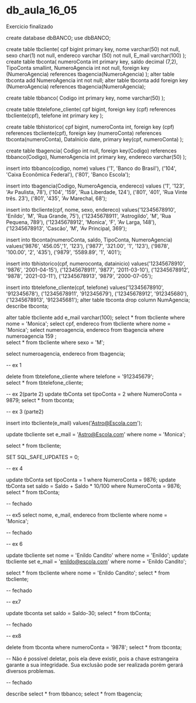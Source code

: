 # db_aula_16_05
Exercicio finalizado 

create database dbBANCO; 
use dbBANCO;  

create table tbcliente(
cpf bigint primary key,
nome varchar(50) not null,
sexo char(1) not null,
endereco varchar (50) not null,
E_mail varchar(100)
);
create table tbconta(
numeroConta int primary key,
saldo decimal (7,2),
TipoConta smallint, 
NumeroAgencia int not null,
foreign key (NumeroAgencia) references tbagencia(NumeroAgencia)
);
alter table tbconta add NumeroAgencia int not null;
alter table tbconta add foreign key (NumeroAgencia) references tbagencia(NumeroAgencia);

create table tbbanco(
Codigo int primary key,
nome varchar(50)
);

create table tbtelefone_cliente(
cpf bigint,
foreign key (cpf) references tbcliente(cpf),
telefone int primary key
);

create table tbhistorico(
cpf bigint,
numeroConta int,
foreign key (cpf) references tbcliente(cpf),
foreign key (numeroConta) references tbconta(numeroConta),
DataInicio date,
primary key(cpf, numeroConta)
);

create table tbagencia(
Codigo int null, 
foreign key(Codigo) references tbbanco(Codigo),
NumeroAgencia int primary key,
endereco varchar(50)
); 

insert into tbbanco(codigo, nome)
values ('1', 'Banco do Brasil'),
('104', 'Caixa Econômica Federal'),
('801', 'Banco Escola');

insert into tbagencia(Codigo, NumeroAgencia, endereco)
values ('1', '123', 'Av Paulista, 78'),
('104', '159', 'Rua Liberdade, 124'),
('801', '401', 'Rua Vinte três. 23'),
('801', '435', 'Av Marechal, 68');

insert into tbcliente(cpf, nome, sexo, endereco)
values('12345678910', 'Enildo', 'M', 'Rua Grande, 75'),
('12345678911', 'Astrogildo', 'M', 'Rua Pequena, 789'),
('12345678912', 'Monica', 'F', 'Av Larga, 148'),
('12345678913', 'Cascâo', 'M', 'Av Principal, 369');

insert into tbconta(numeroConta, saldo, TipoConta, NumeroAgencia)
values('9876', '456.05','1', '123'),
('9877', '321.00', '1', '123'),
('9878', '100.00', '2', '435'),
('9879', '5589.89', '1', '401');

insert into tbhistorico(cpf, numeroconta, datainicio)
values('12345678910', '9876', '2001-04-15'),
('12345678911', '9877', '2011-03-10'),
('12345678912', '9878', '2021-03-11'),
('12345678913', '9879', '2000-07-05');

insert into tbtelefone_cliente(cpf, telefone)
values('12345678910', '912345678'),
('12345678911', '912345679'),
('12345678912', '912345680'),
('12345678913', '912345681');
alter table tbconta drop column NumAgencia;
describe tbconta;

alter table tbcliente add e_mail varchar(100);
select * from tbcliente where nome = 'Monica'; 
select cpf, endereco from tbcliente where nome = 'Monica';
select numeroagencia, endereco from tbagencia where numeroagencia  159 ;                           
select * from tbcliente where sexo = 'M'; 

select numeroagencia, endereco from tbagencia;


-- ex 1 

delete from tbtelefone_cliente where telefone = '912345679';  
select * from tbtelefone_cliente;


-- ex 2(parte 2)
update tbConta set tipoConta = 2 where NumeroConta = 9879;
select * from tbconta;


-- ex 3 (parte2)

insert into tbcliente(e_mail)
values('Astro@Escola.com');

update tbcliente set e_mail = 'Astro@Escola.com' where nome = 'Monica';

select * from tbcliente;

SET SQL_SAFE_UPDATES = 0;

-- ex 4

update tbConta set tipoConta = 1 where NumeroConta = 9876; 
update tbConta set saldo = Saldo + Saldo * 10/100 where NumeroConta = 9876; 
select * from tbConta;

-- fechado 

-- ex5
select nome, e_mail, endereco from tbcliente where nome = 'Monica';

-- fechado 

-- ex 6

update tbcliente set nome = 'Enildo Candito' where nome = 'Enildo'; 
update tbcliente set e_mail = 'enildo@escola.com' where nome = 'Enildo Candito';

select * from tbcliente where nome = 'Enildo Candito';
select * from tbcliente; 

-- fechado

-- ex7 

update tbconta set saldo =  Saldo-30;
select * from tbConta;

-- fechado 

-- ex8

delete from tbconta where numeroConta = '9878';
select * from tbconta;

-- Não é possivel deletar, pois ela deve existir, pois a chave estrangeira garante a sua integridade. Sua exclusão pode ser realizada porém gerará diversos problemas.

-- fechado


describe 
select * from tbbanco;
select * from tbagencia;
